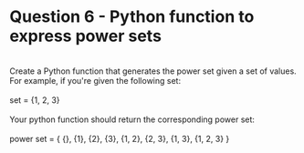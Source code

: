 # Question 6 - Python function to express power sets
<br />
Create a Python function that generates the power set given a set of values. For example, if you're given the following set:<br />
<br />
set = {1, 2, 3}<br />
<br />
Your python function should return the corresponding power set:<br />
<br />
power set = { {}, {1}, {2}, {3}, {1, 2}, {2, 3}, {1, 3}, {1, 2, 3} }<br />
